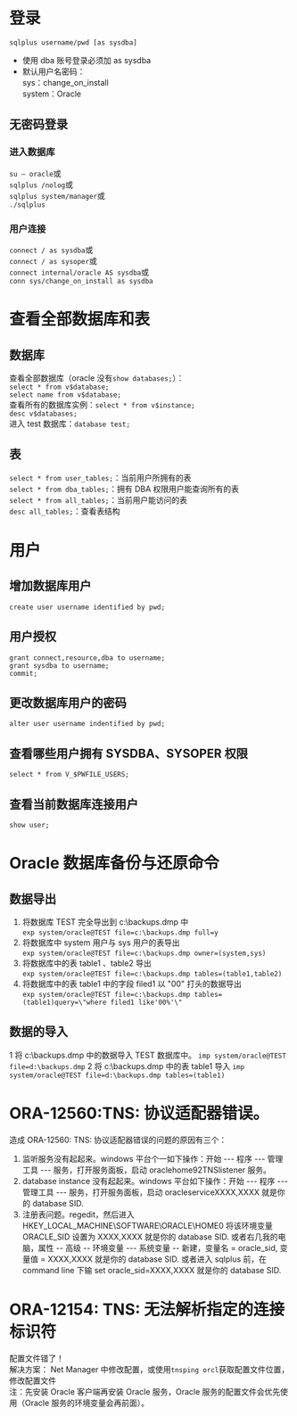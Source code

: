 # 登录

`sqlplus username/pwd [as sysdba]`

-   使用 dba 账号登录必须加 as sysdba
-   默认用户名密码：\
    sys：change_on_install\
    system：Oracle

## 无密码登录

### 进入数据库

`su – oracle`或\
`sqlplus /nolog`或\
`sqlplus system/manager`或\
`./sqlplus`

### 用户连接

`connect / as sysdba`或\
`connect / as sysoper`或\
`connect internal/oracle AS sysdba`或\
`conn sys/change_on_install as sysdba`

# 查看全部数据库和表

## 数据库

查看全部数据库（oracle 没有`show databases;`）：\
`select * from v$database;`\
`select name from v$database;`\
查看所有的数据库实例：`select * from v$instance;`\
`desc v$databases;`\
进入 test 数据库：`database test;`

## 表

`select * from user_tables;`：当前用户所拥有的表\
`select * from dba_tables;`：拥有 DBA 权限用户能查询所有的表\
`select * from all_tables;`：当前用户能访问的表\
`desc all_tables;`：查看表结构

# 用户

## 增加数据库用户

`create user username identified by pwd;`

## 用户授权

```
grant connect,resource,dba to username;
grant sysdba to username;
commit;
```

## 更改数据库用户的密码

`alter user username indentified by pwd;`

## 查看哪些用户拥有 SYSDBA、SYSOPER 权限

`select * from V_$PWFILE_USERS;`

## 查看当前数据库连接用户

`show user;`

# Oracle 数据库备份与还原命令

## 数据导出

1.  将数据库 TEST 完全导出到 c:\backups.dmp 中\
    `exp system/oracle@TEST file=c:\backups.dmp full=y`
2.  将数据库中 system 用户与 sys 用户的表导出\
    `exp system/oracle@TEST file=c:\backups.dmp owner=(system,sys)`
3.  将数据库中的表 table1 、table2 导出\
    `exp system/oracle@TEST file=c:\backups.dmp tables=(table1,table2)`
4.  将数据库中的表 table1 中的字段 filed1 以 "00" 打头的数据导出\
    `exp system/oracle@TEST file=c:\backups.dmp tables=(table1)query=\"where filed1 like'00%'\"`

## 数据的导入

1 将 c:\backups.dmp 中的数据导入 TEST 数据库中。
`imp system/oracle@TEST file=d:\backups.dmp`
2 将 c:\backups.dmp 中的表 table1 导入
`imp system/oracle@TEST file=d:\backups.dmp tables=(table1)`

# ORA-12560:TNS: 协议适配器错误。

造成 ORA-12560: TNS: 协议适配器错误的问题的原因有三个：

1.  监听服务没有起起来。windows 平台个一如下操作：开始 --- 程序 --- 管理工具 --- 服务，打开服务面板，启动 oraclehome92TNSlistener 服务。
2.  database instance 没有起起来。windows 平台如下操作：开始 --- 程序 --- 管理工具 --- 服务，打开服务面板，启动 oracleserviceXXXX,XXXX 就是你的 database SID.
3.  注册表问题。regedit，然后进入 HKEY_LOCAL_MACHINE\SOFTWARE\ORACLE\HOME0 将该环境变量 ORACLE_SID 设置为 XXXX,XXXX 就是你的 database SID. 或者右几我的电脑，属性 -- 高级 -- 环境变量 --- 系统变量 -- 新建，变量名 = oracle_sid, 变量值 = XXXX,XXXX 就是你的 database SID. 或者进入 sqlplus 前，在 command line 下输 set oracle_sid=XXXX,XXXX 就是你的 database SID.

# ORA-12154: TNS: 无法解析指定的连接标识符

配置文件错了！\
解决方案：
Net Manager 中修改配置，或使用`tnsping orcl`获取配置文件位置，修改配置文件\
注：先安装 Oracle 客户端再安装 Oracle 服务，Oracle 服务的配置文件会优先使用（Oracle 服务的环境变量会再前面）。
